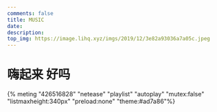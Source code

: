 ```yaml
---
comments: false
title: MUSIC
date:
description:
top_img: https://image.lihq.xyz/imgs/2019/12/3e82a93036a7a05c.jpeg
---
```


# 嗨起来 好吗

{% meting "426516828" "netease" "playlist" "autoplay" "mutex:false" "listmaxheight:340px" "preload:none" "theme:#ad7a86"%}